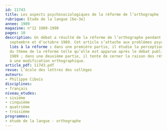 ```yaml
---
id: 11743
title: Les aspects psychosociologiques de la réforme de l’orthographe
rubrique: Étude de la langue [6e-3e]
annee: 1989
magazine: n°12 1989-1990
pages: 10
description: Un débat a résulté de la réforme de l’orthographe pendant les mois de
  septembre et d’octobre 1989. Cet article s’attache aux problèmes psychosociologiques
  liés à la réforme : dans une première partie, il étudie la perception collective
  du thème de la réforme telle qu’elle est apparue après le débat public de la rentrée
  1989 ; dans une deuxième partie, il tente de cerner la raison des réticences individuelles
  à une modification orthographique.
article_pdf: 11743.pdf
revue: L’école des lettres des collèges
auteurs:
- Philippe Cibois
disciplines:
- français
niveau_etudes:
- sixième
- cinquième
- quatrième
- troisième
programmes:
- étude de la langue - orthographe
---
```

